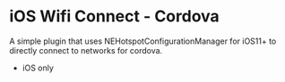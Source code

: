 iOS Wifi Connect - Cordova
======

A simple plugin that uses NEHotspotConfigurationManager for iOS11+ to directly connect to networks for cordova.

- iOS only
